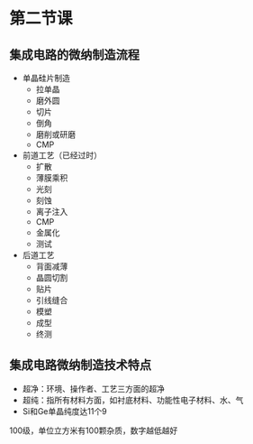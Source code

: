 # 第二节课

## 集成电路的微纳制造流程

- 单晶硅片制造
    - 拉单晶
    - 磨外圆
    - 切片
    - 倒角
    - 磨削或研磨
    - CMP
- 前道工艺（已经过时）
    - 扩散  
    - 薄膜乘积
    - 光刻
    - 刻蚀
    - 离子注入  
    - CMP
    - 金属化
    - 测试
- 后道工艺
    - 背面减薄
    - 晶圆切割
    - 贴片
    - 引线缝合
    - 模塑
    - 成型
    - 终测 

## 集成电路微纳制造技术特点

- 超净：环境、操作者、工艺三方面的超净
- 超纯：指所有材料方面，如衬底材料、功能性电子材料、水、气
- Si和Ge单晶纯度达11个9

100级，单位立方米有100颗杂质，数字越低越好

